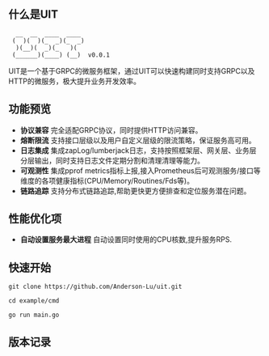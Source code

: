 ## 什么是UIT
```
  __  __  ____  ____ 
 (  )(  )(_  _)(_  _)
  )(__)(  _)(_   )(  
 (______)(____) (__)  v0.0.1
```
UIT是一个基于GRPC的微服务框架，通过UIT可以快速构建同时支持GRPC以及HTTP的微服务，极大提升业务开发效率。

## 功能预览

- **协议兼容** 完全适配GRPC协议，同时提供HTTP访问兼容。
- **熔断限流** 支持接口层级以及用户自定义层级的限流策略，保证服务高可用。
- **日志集成** 集成zapLog/lumberjack日志，支持按照框架层、网关层、业务层分层输出，同时支持日志文件定期分割和清理清理等能力。
- **可观测性** 集成pprof metrics指标上报,接入Prometheus后可观测服务/接口等维度的各项健康指标(CPU/Memory/Routines/Fds等)。
- **链路追踪** 支持分布式链路追踪,帮助更快更方便排查和定位服务潜在问题。

## 性能优化项

- **自动设置服务最大进程** 自动设置同时使用的CPU核数,提升服务RPS.

## 快速开始

```shell
git clone https://github.com/Anderson-Lu/uit.git

cd example/cmd

go run main.go
```

## 版本记录

